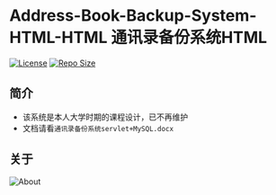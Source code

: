 # Address-Book-Backup-System-HTML-HTML 通讯录备份系统HTML

[![License](https://img.shields.io/github/license/ALI1416/Address-Book-Backup-System-HTML?label=License)](https://opensource.org/licenses/BSD-3-Clause)
[![Repo Size](https://img.shields.io/github/repo-size/ALI1416/Address-Book-Backup-System-HTML?label=Repo%20Size&color=success)](https://github.com/ALI1416/Address-Book-Backup-System-HTML/archive/refs/heads/master.zip)

## 简介

- 该系统是本人大学时期的课程设计，已不再维护
- 文档请看`通讯录备份系统servlet+MySQL.docx`

## 关于

<object data="https://404z.cn/images/about.svg" style="max-width:100%;">
  <picture>
    <source media="(prefers-color-scheme: dark)" srcset="https://404z.cn/images/about.dark.svg">
    <img alt="About" src="https://404z.cn/images/about.light.svg">
  </picture>
</object>
